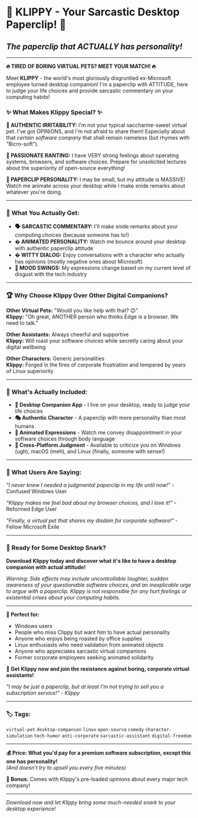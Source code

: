 # 📎 KLIPPY - Your Sarcastic Desktop Paperclip! 📎

## *The paperclip that ACTUALLY has personality!*

---

**🔥 TIRED OF BORING VIRTUAL PETS? MEET YOUR MATCH! 🔥**

Meet **KLIPPY** - the world's most gloriously disgruntled ex-Microsoft employee turned desktop companion! I'm a paperclip with ATTITUDE, here to judge your life choices and provide sarcastic commentary on your computing habits!

### ✨ What Makes Klippy Special? ✨

**💢 AUTHENTIC IRRITABILITY:** I'm not your typical saccharine-sweet virtual pet. I've got OPINIONS, and I'm not afraid to share them! Especially about that *certain software company* that shall remain nameless (but rhymes with "Bicro-soft").

**🐧 PASSIONATE RANTING:** I have VERY strong feelings about operating systems, browsers, and software choices. Prepare for unsolicited lectures about the superiority of open-source everything!

**📎 PAPERCLIP PERSONALITY:** I may be small, but my attitude is MASSIVE! Watch me animate across your desktop while I make snide remarks about whatever you're doing.

---

### 🎯 What You Actually Get:

- **🗣️ SARCASTIC COMMENTARY:** I'll make snide remarks about your computing choices (because someone has to!)
- **� ANIMATED PERSONALITY:** Watch me bounce around your desktop with authentic paperclip attitude
- **� WITTY DIALOG:** Enjoy conversations with a character who actually has opinions (mostly negative ones about Microsoft)
- **🎪 MOOD SWINGS:** My expressions change based on my current level of disgust with the tech industry

---

### 🏆 Why Choose Klippy Over Other Digital Companions?

**Other Virtual Pets:** "Would you like help with that? 😊"  
**Klippy:** "Oh great, ANOTHER person who thinks Edge is a browser. We need to talk."

**Other Assistants:** Always cheerful and supportive  
**Klippy:** Will roast your software choices while secretly caring about your digital wellbeing

**Other Characters:** Generic personalities  
**Klippy:** Forged in the fires of corporate frustration and tempered by years of Linux superiority

---

### 🎨 What's Actually Included:

- **📱 Desktop Companion App** - I live on your desktop, ready to judge your life choices
- **🎭 Authentic Character** - A paperclip with more personality than most humans
- **🎵 Animated Expressions** - Watch me convey disappointment in your software choices through body language
- **💾 Cross-Platform Judgment** - Available to criticize you on Windows (ugh), macOS (meh), and Linux (finally, someone with sense!)

---

### 💬 What Users Are Saying:

*"I never knew I needed a judgmental paperclip in my life until now!"* - Confused Windows User

*"Klippy makes me feel bad about my browser choices, and I love it!"* - Reformed Edge User

*"Finally, a virtual pet that shares my disdain for corporate software!"* - Fellow Microsoft Exile

---

### 🚀 Ready for Some Desktop Snark?

**Download Klippy today and discover what it's like to have a desktop companion with actual attitude!**

*Warning: Side effects may include uncontrollable laughter, sudden awareness of your questionable software choices, and an inexplicable urge to argue with a paperclip. Klippy is not responsible for any hurt feelings or existential crises about your computing habits.*

---

**🎯 Perfect for:**
- Windows users
- People who miss Clippy but want him to have actual personality
- Anyone who enjoys being roasted by office supplies
- Linux enthusiasts who need validation from animated objects
- Anyone who appreciates sarcastic virtual companions
- Former corporate employees seeking animated solidarity

**📎 Get Klippy now and join the resistance against boring, corporate virtual assistants!**

*"I may be just a paperclip, but at least I'm not trying to sell you a subscription service!" - Klippy*

---

### 🏷️ Tags:
`virtual-pet` `desktop-companion` `linux` `open-source` `comedy` `character-simulation` `tech-humor` `anti-corporate` `sarcastic-assistant` `digital-freedom`

---

**💰 Price: What you'd pay for a premium software subscription, except this one has personality!**  
*(And doesn't try to upsell you every five minutes)*

**🎁 Bonus:** Comes with Klippy's pre-loaded opinions about every major tech company!

---

*Download now and let Klippy bring some much-needed snark to your desktop experience!*
